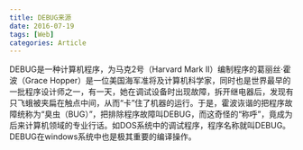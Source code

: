 ```yaml
---
title: DEBUG来源
date: 2016-07-19
tags: [Web]
categories: Article
---
```


DEBUG是一种计算机程序，为马克2号（Harvard Mark II）编制程序的葛丽丝·霍波（Grace Hopper）是一位美国海军准将及计算机科学家，同时也是世界最早的一批程序设计师之一，有一天，她在调试设备时出现故障，拆开继电器后，发现有只飞蛾被夹扁在触点中间，从而“卡”住了机器的运行。于是，霍波诙谐的把程序故障统称为“臭虫（BUG）”，把排除程序故障叫DEBUG，而这奇怪的“称呼”，竟成为后来计算机领域的专业行话。如DOS系统中的调试程序，程序名称就叫DEBUG。DEBUG在windows系统中也是极其重要的编译操作。